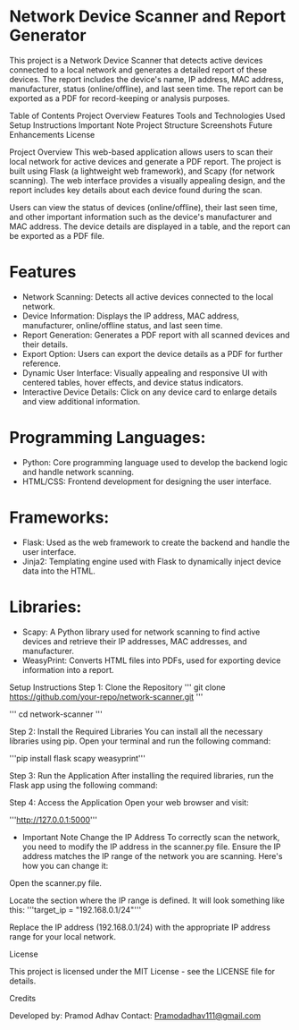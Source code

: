# Network Device Scanner and Report Generator

This project is a Network Device Scanner that detects active devices connected to a local network and generates a detailed report of these devices. The report includes the device's name, IP address, MAC address, manufacturer, status (online/offline), and last seen time. The report can be exported as a PDF for record-keeping or analysis purposes.

Table of Contents
Project Overview
Features
Tools and Technologies Used
Setup Instructions
Important Note
Project Structure
Screenshots
Future Enhancements
License

Project Overview
This web-based application allows users to scan their local network for active devices and generate a PDF report. The project is built using Flask (a lightweight web framework), and Scapy (for network scanning). The web interface provides a visually appealing design, and the report includes key details about each device found during the scan.

Users can view the status of devices (online/offline), their last seen time, and other important information such as the device's manufacturer and MAC address. The device details are displayed in a table, and the report can be exported as a PDF file.

# Features
* Network Scanning: Detects all active devices connected to the local network.
* Device Information: Displays the IP address, MAC address, manufacturer, online/offline status, and last seen time.
* Report Generation: Generates a PDF report with all scanned devices and their details.
* Export Option: Users can export the device details as a PDF for further reference.
* Dynamic User Interface: Visually appealing and responsive UI with centered tables, hover effects, and device status indicators.
* Interactive Device Details: Click on any device card to enlarge details and view additional information.

# Programming Languages:
* Python: Core programming language used to develop the backend logic and handle network scanning.
* HTML/CSS: Frontend development for designing the user interface.
# Frameworks:
* Flask: Used as the web framework to create the backend and handle the user interface.
* Jinja2: Templating engine used with Flask to dynamically inject device data into the HTML.
# Libraries:
* Scapy: A Python library used for network scanning to find active devices and retrieve their IP addresses, MAC addresses, and manufacturer.
* WeasyPrint: Converts HTML files into PDFs, used for exporting device information into a report.

Setup Instructions
Step 1: Clone the Repository
''' git clone https://github.com/your-repo/network-scanner.git '''

''' cd network-scanner '''

Step 2: Install the Required Libraries
You can install all the necessary libraries using pip. Open your terminal and run the following command:

'''pip install flask scapy weasyprint'''

Step 3: Run the Application
After installing the required libraries, run the Flask app using the following command:

Step 4: Access the Application
Open your web browser and visit:

'''http://127.0.0.1:5000'''

* Important Note
Change the IP Address
To correctly scan the network, you need to modify the IP address in the scanner.py file. Ensure the IP address matches the IP range of the network you are scanning. Here's how you can change it:

Open the scanner.py file.

Locate the section where the IP range is defined. It will look something like this:
'''target_ip = "192.168.0.1/24"'''

Replace the IP address (192.168.0.1/24) with the appropriate IP address range for your local network.

License

This project is licensed under the MIT License - see the LICENSE file for details.

Credits

Developed by: Pramod Adhav
Contact: Pramodadhav111@gmail.com

